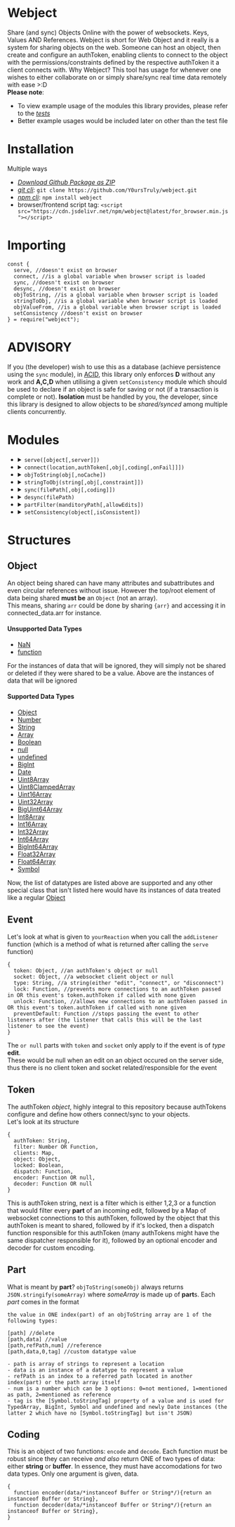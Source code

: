 # Webject
Share (and sync) Objects Online with the power of websockets. Keys, Values AND References. Webject is short for Web Object and it really is a system for sharing objects on the web. Someone can host an object, then create and configure an authToken, enabling clients to connect to the object with the permissions/constraints defined by the respective authToken it a client connects with. Why Webject? This tool has usage for whenever one wishes to either collaborate on or simply share/sync real time data remotely with ease >:D
<br>
**Please note**:
- To view example usage of the modules this library provides, please refer to the _[tests](https://github.com/Y0ursTruly/webject/blob/main/tests.js)_
- Better example usages would be included later on other than the test file

# Installation
Multiple ways
- *[Download Github Package as ZIP](https://github.com/Y0ursTruly/webject/archive/refs/heads/main.zip)*
- _[git cli](https://git-scm.com/book/en/v2/Getting-Started-Installing-Git)_: `git clone https://github.com/Y0ursTruly/webject.git`
- _[npm cli](https://docs.npmjs.com/cli)_: `npm install webject`
- browser/frontend script tag: `<script src="https://cdn.jsdelivr.net/npm/webject@latest/for_browser.min.js"></script>`

# Importing
```
const {
  serve, //doesn't exist on browser
  connect, //is a global variable when browser script is loaded
  sync, //doesn't exist on browser
  desync, //doesn't exist on browser
  objToString, //is a global variable when browser script is loaded
  stringToObj, //is a global variable when browser script is loaded
  objValueFrom, //is a global variable when browser script is loaded
  setConsistency //doesn't exist on browser
} = require("webject");
```

# ADVISORY
If you (the developer) wish to use this as a database (achieve persistence using the `sync` module), in [ACID](https://www.techtarget.com/searchdatamanagement/definition/ACID), this library only enforces **D** without any work and **A,C,D** when utilising a given `setConsistency` module which should be used to declare if an object is safe for saving or not (if a transaction is complete or not). **Isolation** must be handled by you, the developer, since this library is designed to allow objects to be _shared/synced_ among multiple clients concurrently.

# Modules
<ul>
  <li>
    <details>
      <summary><code>serve([object[,server]])</code></summary>
      <ul>
        <li><b>Description: </b>Creates a websocket and returns methods for configuring <a href="#token">authToken</a>s to share objects</li>
        <li><b>Returns: </b>
        <details>
          <summary><u><code>myWebject Instance</code></u></summary>
          <ul>
            <li><code>authTokens</code> <a href="https://developer.mozilla.org/en-US/docs/Web/JavaScript/Reference/Global_Objects/Map">Map</a></li>
            <li>
              <details>
                <summary><code>addListener(event,yourReaction)</code></summary>
                <ul>
                  <li><b>Description: </b>adds an event listener for the myWebject instance where the possible events are <code>edit</code>, <code>connect</code> and <code>disconnect</code>. An edit occurs when an object is edited, and the connect and disconnect events occur on when users connect and disconnect to and from authTokens</li>
                  <li><b>Returns: </b>
<pre>
undefined
</pre>
                  </li>
                  <li><b>Arguments: </b>
                    <ul>
                      <li><b>event </b><code>String (either "edit", "connect" or "disconnect")</code> The type of <a href="#event">event</a> to listen to</li>
                      <li><b>yourReaction </b><code>function</code> A function that responds to when an <a href="#event">event</a> occurs</li>
                    </ul>
                  </li>
                </ul>
              </details>
            </li>
            <!---->
            <li>
              <details>
                <summary><code>endListener(event,yourReaction)</code></summary>
                <ul>
                  <li><b>Description: </b>Ends an event listener for the myWebject instance where the possible events are <code>edit</code>, <code>connect</code> and <code>disconnect</code>. An edit occurs when an object is edited, and the connect and disconnect events occur on when users connect and disconnect to and from authTokens</li>
                  <li><b>Returns: </b>
<pre>
undefined
</pre>
                  </li>
                  <li><b>Arguments: </b>
                    <ul>
                      <li><b>event </b><code>String (either "edit", "connect" or "disconnect")</code> The type of <a href="#event">event</a> being listen to</li>
                      <li><b>yourReaction </b><code>function</code> A function that was responding to when an <a href="#event">event</a> occurs</li>
                    </ul>
                  </li>
                </ul>
              </details>
            </li>
            <!---->
            <li>
              <details>
                <summary><code>addToken(filter[,object[,specificToken[,coding]]])</code></summary>
                <ul>
                  <li><b>Description: </b>Configures an <a href="#token">authToken</a> with a given <code>filter</code> (used to control user edits), an optional <code>object</code> or the one passed in when calling the <code>serve</code> function, a <code>specificToken</code> of your choice or one generated for you, then the <code>coding</code> which is used for custom encoding/decoding</li>
                  <li><b>Returns: </b>
<pre>
the string value of the authToken generated (either specificToken or one that was generated for you)
</pre>
                  </li>
                  <li><b>Arguments: </b>
                    <ul>
                      <li><b>filter </b><code>Number or function</code> Manages/controls the edits that a user connected via this authToken attempts to make (if number, 1 for no edits, 2 for only adding new values[not modifying or deleting] or 3 for all edits, else a custom function that would return true if a specific edit is allowed)</li>
                      <li><b>object </b><code>Object</code> The object that users connected via this <a href="#token">authToken</a> will connect to (the one given here, else the one given in the serve function)</li>
                      <li><b>specificToken </b><code>String</code> A unique key that is the string <a href="#token">authToken</a> that users can connect to an object by</li>
                      <li><b>coding </b><code>Object</code> Defines <a href="#coding">custom encoding scheme</a>, therefore if a user connects and doesn't have the same encoding scheme, they'd be unable to process the shared object and be booted</li>
                    </ul>
                  </li>
                </ul>
              </details>
            </li>
            <!---->
            <li>
              <details>
                <summary><code>endToken(authToken)</code></summary>
                <ul>
                  <li><b>Description: </b>Ends support of the given string authToken that users were able to connect to an object by</li>
                  <li><b>Returns: </b>
<pre>
Boolean (true)
</pre>
                  </li>
                  <li><b>Arguments: </b>
                    <ul>
                      <li><b>authToken </b><code>String</code> The unique key that is the string <a href="#token">authToken</a> that users were able to connect to an object by</li>
                    </ul>
                  </li>
                </ul>
              </details>
            </li>
            <!---->
            <li>
              <details>
                <summary><code>lock(authToken)</code></summary>
                <ul>
                  <li><b>Description: </b>Prevents new connections to the given authToken</li>
                  <li><b>Returns: </b>
<pre>
Boolean (true)
</pre>
                  </li>
                  <li><b>Arguments: </b>
                    <ul>
                      <li><b>authToken </b><code>String</code> The unique key that is the string <a href="#token">authToken</a> that users were able to connect to an object by</li>
                    </ul>
                  </li>
                </ul>
              </details>
            </li>
            <!---->
            <li>
              <details>
                <summary><code>unlock(authToken)</code></summary>
                <ul>
                  <li><b>Description: </b>Allows new connections to the given authToken</li>
                  <li><b>Returns: </b>
<pre>
Boolean (true)
</pre>
                  </li>
                  <li><b>Arguments: </b>
                    <ul>
                      <li><b>authToken </b><code>String</code> A unique key that is the string <a href="#token">authToken</a> that users can connect to an object by</li>
                    </ul>
                  </li>
                </ul>
              </details>
            </li>
            <!---->
          </ul>
        </details>
        </li>
        <li><b>Arguments: </b>
          <ul>
            <li><b>object </b><code>object (default is {})</code>The default object that will be served when <code>addToken</code> is called without a specified object</li>
          </ul>
          <ul>
            <li><b>server </b><code>instance of http.createServer</code>The server(instance of <a href="https://nodejs.org/api/http.html#httpcreateserveroptions-requestlistener">http.createServer</a>) that the websocket will be existing on, or one created on port 8009</li>
          </ul>
        </li>
      </ul>
    </details>
  </li>
  <li>
    <details>
      <summary><code>connect(location,authToken[,obj[,coding[,onFail]]])</code></summary>
      <ul>
        <li><b>Description: </b>An asynchronous function that connects to and when resolved, returns an object that is hosted on a websocket with a specified authToken</li>
        <li><b>Returns: </b>
<pre>
A promise that when resolved, returns an object that is hosted on a websocket with a specified authToken
</pre>
        </li>
        <li><b>Arguments: </b>
          <ul>
            <li><b>location </b><code>String (ws or wss protocol)</code> The remote destination's WebSocket URL for the object</li>
            <li><b>authToken </b><code>String</code> The remote destination's <a href="#token">authToken</a> for the object</li>
            <li><b>obj </b><code>Object</code> A local, given, custom object that will be modified by the contents of the server's object</li>
            <li><b>coding </b><code>Object</code> Defines <a href="#coding">custom encoding scheme</a>; used for when the server has the same custom encoding scheme and thus the user would understand the server</li>
            <li><b>onFail </b><code>function (true by default)</code> This is called when disconnected from the websocket (whether the initial connect fails or some time after, the connection was cut) typically used for reconnection. It is <code>true</code> by default which means it will be a reconnection function by default. If you put your own function in, it should return a connect promise to simulate reconnection, however set it as <code>false</code> to disable automatic reconnection</li>
          </ul>
        </li>
      </ul>
    </details>
  </li>
  <!---->
  <li>
    <details>
      <summary><code>objToString(obj[,noCache])</code></summary>
      <ul>
        <li><b>Description: </b>Converts an object to an array which is a series stringified array of <a href="#part">part</a>s</li>
        <li><b>Returns: </b>
<pre>
String
</pre>
        </li>
        <li><b>Arguments: </b>
          <ul>
            <li><b>obj </b><code>Object</code> The object that will be serialised/stringified</li>
            <li><b>noCache </b><code>Boolean (false)</code> Determines if to rely on the previous state of the object(false) or not(true). It is false at default because it is usually more efficient to only share the differences/changes of the object in question</li>
          </ul>
        </li>
      </ul>
    </details>
  </li>
  <!---->
  <li>
    <details>
      <summary><code>stringToObj(string[,obj[,constraint]])</code></summary>
      <ul>
        <li><b>Description: </b>Modifies an object based on the string given, filtered by the constraint given, then returns that object. If no object was given, an empty object would be created and modified with that string</li>
        <li><b>Returns: </b>
<pre>
Object
</pre>
        </li>
        <li><b>Arguments: </b>
          <ul>
            <li><b>string </b><code>String</code> Serialised/stringified array of <a href="#part">part</a>s</li>
            <li><b>obj </b><code>Object</code> The object to modify based on the string filtered by the constraint</li>
            <li><b>constraint </b><code>Number OR Function</code> If it is a number, 1(for view only), 2(for only adding new keys and not modifying or deleting any), 3(any and all edits) or a a custom function that deals with each <b>part</b></li>
          </ul>
        </li>
      </ul>
    </details>
  </li>
  <!---->
  <li>
    <details>
      <summary><code>sync(filePath[,obj[,coding]])</code></summary>
      <ul>
        <li><b>Description: </b>A function that persistently saves a given object upon each change. Note that it will try to modify the given object from what is at the fileName first then write the object's contents to the fileName. If no object is given, it will be exactly what can be built from the contents in filePath or an empty object</li>
        <li><b>Returns: </b>
<pre>
Object

- if syncList already includes filePath, the syncList's object already stored
one to one relation between a unique object and a unique filePath is how sync function works
do not worry about "should I desync when finished using sync" because there is a counter acting as the amount of times the function was called with a unique filePath

- else if obj was given
--  if filePath has webject serialised/stringified content, obj modified by contents of filePath
--  else, the unmodified obj

- else (obj was NOT given)
--  if filePath has webject serialised/stringified content, solely the parsed value of filePath contents
--  else, an empty object {}
</pre>
        </li>
        <li><b>Arguments: </b>
          <ul>
            <li><b>filePath </b><code>String</code> The FULL system file path (the saved file would be <code>filePath+'.json'</code></li>
            <li><b>obj </b><code>Object</code> The object to be synchronised to the filePath</li>
            <li><b>coding </b><code>Object</code> Defines a <a href="#coding">custom encoding scheme</a></li>
          </ul>
        </li>
      </ul>
    </details>
  </li>
  <!---->
  <li>
    <details>
      <summary><code>desync(filePath)</code></summary>
      <ul>
        <li><b>Description: </b>Terminates the synchronisation of an object to a given filePath (or simply decrements a counter discussed in <b>sync</b>)</li>
        <li><b>Returns: </b>
<pre>
undefined
</pre>
        </li>
        <li><b>Arguments: </b>
          <ul>
            <li><b>filePath </b><code>String</code> The FULL system file path</li>
          </ul>
        </li>
      </ul>
    </details>
  </li>
  <!---->
  <li>
    <details>
      <summary><code>partFilter(manditoryPath[,allowEdits])</code></summary>
      <ul>
        <li><b>Description: </b>Creates a custom filter function that will only accept an edit from a <a href="#part">part</a> inside a certain manditoryPath</li>
        <li><b>Returns: </b>
<pre>
Function (the filter function)
</pre>
        </li>
        <li><b>Arguments: </b>
          <ul>
            <li><b>manditoryPath </b><code>String[]</code> The path in the object in which edits will be accepted (only data inside/under this path gets edited)</li>
            <li><b>allowAllEdits </b><code>Boolean(false)</code> Everything inside/under the given manditoryPath is treated like the number 2 filter(only new keys, no edits or deletions) WHEN FALSE. When true, all edits inside manditoryPath are allowed (like the number 3 filter)</li>
          </ul>
        </li>
      </ul>
    </details>
  </li>
  <!---->
  <li>
    <details>
      <summary><code>setConsistency(object[,isConsistent])</code></summary>
      <ul>
        <li><b>Description: </b>Declares if an object is safe for saving to disk, which the <code>sync</code> function checks this after each edit before saving file and would only save if consistency is true, however do note that <b>consistency of an object is true by default</b></li>
        <li><b>Returns: </b>
<pre>
undefined
</pre>
        </li>
        <li><b>Arguments: </b>
          <ul>
            <li><b>object </b><code>Object</code> An object that you are using <code>sync</code> on and wish to enforce atomicity and consistency on</li>
            <li><b>isConsistent </b><code>Boolean</code> true means that the <code>sync</code> function can save the object to a file now, false means to not save the object to a file yet</li>
          </ul>
        </li>
      </ul>
    </details>
  </li>
</ul>

# Structures
## Object
An object being shared can have many attributes and subattributes and even circular references without issue. However the top/root element of data being shared **must be** an `Object` (not an array).<br>
This means, sharing `arr` could be done by sharing `{arr}` and accessing it in connected_data.arr for instance.<br>

#### Unsupported Data Types
- [NaN](https://developer.mozilla.org/en-US/docs/Web/JavaScript/Reference/Global_Objects/NaN)
- [function](https://developer.mozilla.org/en-US/docs/Web/JavaScript/Reference/Statements/function)

For the instances of data that will be ignored, they will simply not be shared or deleted if they were shared to be a value. Above are the instances of data that will be ignored

#### Supported Data Types
- [Object](https://developer.mozilla.org/en-US/docs/Web/JavaScript/Reference/Global_Objects/Object)
- [Number](https://developer.mozilla.org/en-US/docs/Web/JavaScript/Reference/Global_Objects/Number)
- [String](https://developer.mozilla.org/en-US/docs/Web/JavaScript/Reference/Global_Objects/String)
- [Array](https://developer.mozilla.org/en-US/docs/Web/JavaScript/Reference/Global_Objects/Array)
- [Boolean](https://developer.mozilla.org/en-US/docs/Web/JavaScript/Reference/Global_Objects/Boolean)
- [null](https://developer.mozilla.org/en-US/docs/Web/JavaScript/Reference/Global_Objects/null)
- [undefined](https://developer.mozilla.org/en-US/docs/Web/JavaScript/Reference/Global_Objects/undefined)
- [BigInt](https://developer.mozilla.org/en-US/docs/Web/JavaScript/Reference/Global_Objects/BigInt)
- [Date](https://developer.mozilla.org/en-US/docs/Web/JavaScript/Reference/Global_Objects/Date)
- [Uint8Array](https://developer.mozilla.org/en-US/docs/Web/JavaScript/Reference/Global_Objects/Uint8Array)
- [Uint8ClampedArray](https://developer.mozilla.org/en-US/docs/Web/JavaScript/Reference/Global_Objects/Uint8ClampedArray)
- [Uint16Array](https://developer.mozilla.org/en-US/docs/Web/JavaScript/Reference/Global_Objects/Uint16Array)
- [Uint32Array](https://developer.mozilla.org/en-US/docs/Web/JavaScript/Reference/Global_Objects/Uint32Array)
- [BigUint64Array](https://developer.mozilla.org/en-US/docs/Web/JavaScript/Reference/Global_Objects/BigUint64Array)
- [Int8Array](https://developer.mozilla.org/en-US/docs/Web/JavaScript/Reference/Global_Objects/Int8Array)
- [Int16Array](https://developer.mozilla.org/en-US/docs/Web/JavaScript/Reference/Global_Objects/Int16Array)
- [Int32Array](https://developer.mozilla.org/en-US/docs/Web/JavaScript/Reference/Global_Objects/Int32Array)
- [Int64Array](https://developer.mozilla.org/en-US/docs/Web/JavaScript/Reference/Global_Objects/Int64Array)
- [BigInt64Array](https://developer.mozilla.org/en-US/docs/Web/JavaScript/Reference/Global_Objects/BigInt64Array)
- [Float32Array](https://developer.mozilla.org/en-US/docs/Web/JavaScript/Reference/Global_Objects/Float32Array)
- [Float64Array](https://developer.mozilla.org/en-US/docs/Web/JavaScript/Reference/Global_Objects/Float64Array)
- [Symbol](https://developer.mozilla.org/en-US/docs/Web/JavaScript/Reference/Global_Objects/Symbol)

Now, the list of datatypes are listed above are supported and any other special class that isn't listed here would have its instances of data treated like a regular [Object](https://developer.mozilla.org/en-US/docs/Web/JavaScript/Reference/Global_Objects/Object)

## Event
Let's look at what is given to `yourReaction` when you call the `addListener` function (which is a method of what is returned after calling the `serve` function)
```
{
  token: Object, //an authToken's object or null
  socket: Object, //a websocket client object or null
  type: String, //a string(either "edit", "connect", or "disconnect")
  lock: Function, //prevents more connections to an authToken passed in OR this event's token.authToken if called with none given
  unlock: Function, //allows new connections to an authToken passed in OR this event's token.authToken if called with none given
  preventDefault: Function //stops passing the event to other listeners after (the listener that calls this will be the last listener to see the event)
}
```
The `or null` parts with `token` and `socket` only apply to if the event is of _type_ **edit**.<br>
These would be null when an edit on an object occured on the server side, thus there is no client token and socket related/responsible for the event

## Token
The authToken _object_, highly integral to this repository because authTokens configure and define how others connect/sync to your objects.<br>
Let's look at its structure
```
{
  authToken: String,
  filter: Number OR Function,
  clients: Map,
  object: Object,
  locked: Boolean,
  dispatch: Function,
  encoder: Function OR null,
  decoder: Function OR null
}
```
This is authToken string, next is a filter which is either 1,2,3 or a function that would filter every **part** of an incoming edit, followed by a Map of websocket connections to this authToken, followed by the object that this authToken is meant to shared, followed by if it's locked, then a dispatch function responsible for this authToken (many authTokens might have the same dispatcher responsible for it), followed by an optional encoder and decoder for custom encoding.

## Part
What is meant by **part**? `objToString(someObj)` always returns `JSON.stringify(someArray)` where *someArray* is made up of **part**s. Each *part* comes in the format
```
the value in ONE index(part) of an objToString array are 1 of the following types:

[path] //delete
[path,data] //value
[path,refPath,num] //reference
[path,data,0,tag] //custom datatype value

- path is array of strings to represent a location
- data is an instance of a datatype to represent a value
- refPath is an index to a referred path located in another index(part) or the path array itself
- num is a number which can be 3 options: 0=not mentioned, 1=mentioned as path, 2=mentioned as reference
- tag is the [Symbol.toStringTag] property of a value and is used for TypedArray, BigInt, Symbol and undefined and newly Date instances (the latter 2 which have no [Symbol.toStringTag] but isn't JSON)
```

## Coding
This is an object of two functions: `encode` and `decode`. Each function must be robust since they can receive _and also_ return ONE of two types of data: either **string** or **buffer**. In essence, they must have accomodations for two data types. Only one argument is given, data.
```
{
  function encoder(data/*instanceof Buffer or String*/){return an instanceof Buffer or String},
  function decoder(data/*instanceof Buffer or String*/){return an instanceof Buffer or String},
}
```